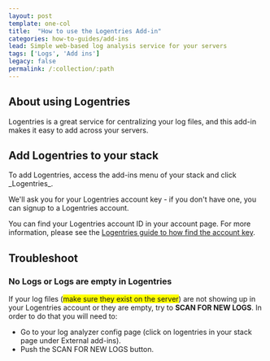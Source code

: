```yaml
---
layout: post
template: one-col
title:  "How to use the Logentries Add-in"
categories: how-to-guides/add-ins
lead: Simple web-based log analysis service for your servers
tags: ['Logs', 'Add ins']
legacy: false
permalink: /:collection/:path
---
```




<h2 id="about">About using Logentries</h2>

Logentries is a great service for centralizing your log files, and this add-in makes it easy to add across your servers.

<h2 id="add">Add Logentries to your stack</h2>
To add Logentries, access the add-ins menu of your stack and click _Logentries_.

We'll ask you for your Logentries account key - if you don't have one, you can signup to a Logentries account.

You can find your Logentries account ID in your account page. For more information, please see the [Logentries guide to how find the account key](https://docs.logentries.com/docs/accountkey/).

<h2 id="troubleshoot">Troubleshoot</h2>

### No Logs or Logs are empty in Logentries

If your log files (<span style="background-color: #FFFF00">make sure they exist on the server</span>) are not showing up in your Logentries account or they are empty, try to <b>SCAN FOR NEW LOGS</b>. In order to do that you will need to:

- Go to your log analyzer config page (click on logentries in your stack page under External add-ins).
- Push the SCAN FOR NEW LOGS button.